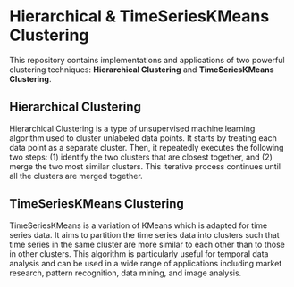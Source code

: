 # Hierarchical & TimeSeriesKMeans Clustering

This repository contains implementations and applications of two powerful clustering techniques: **Hierarchical Clustering** and **TimeSeriesKMeans Clustering**.

## Hierarchical Clustering
Hierarchical Clustering is a type of unsupervised machine learning algorithm used to cluster unlabeled data points. It starts by treating each data point as a separate cluster. Then, it repeatedly executes the following two steps: (1) identify the two clusters that are closest together, and (2) merge the two most similar clusters. This iterative process continues until all the clusters are merged together.

## TimeSeriesKMeans Clustering
TimeSeriesKMeans is a variation of KMeans which is adapted for time series data. It aims to partition the time series data into clusters such that time series in the same cluster are more similar to each other than to those in other clusters. This algorithm is particularly useful for temporal data analysis and can be used in a wide range of applications including market research, pattern recognition, data mining, and image analysis.